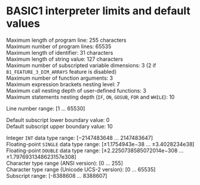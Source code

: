 # BASIC1 interpreter limits and default values  

Maximum length of program line: 255 characters  
Maximum number of program lines: 65535  
Maximum length of identifier: 31 characters  
Maximum length of string value: 127 characters  
Maximum number of subscripted variable dimensions: 3 (2 if `B1_FEATURE_3_DIM_ARRAYS` feature is disabled)  
Maximum number of function arguments: 3  
Maximum expression brackets nesting level: 7  
Maximum call nesting depth of user-defined functions: 3  
Maximum statements nesting depth (`IF`, `ON`, `GOSUB`, `FOR` and `WHILE`): 10  
  
Line number range: \[1 ... 65530\]  
  
Default subscript lower boundary value: 0  
Default subscript upper boundary value: 10  

Integer `INT` data type range: \[−2147483648 ... 2147483647\]  
Floating-point `SINGLE` data type range: \[±1.1754943e−38 ... ±3.4028234e38\]  
Floating-point `DOUBLE` data type range: \[±2.2250738585072014e−308 ... ±1.7976931348623157e308\]  
Character type range (ANSI version): \[0 ... 255\]  
Character type range (Unicode UCS-2 version): \[0 ... 65535\]  
Subscript range: \[-8388608 ... 8388607\]  
  